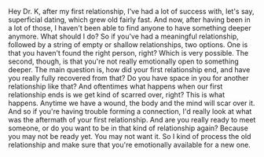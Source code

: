  Hey Dr. K, after my first relationship, I've had a lot of success with, let's say, superficial dating, which grew old fairly fast. And now, after having been in a lot of those, I haven't been able to find anyone to have something deeper anymore. What should I do? So if you've had a meaningful relationship, followed by a string of empty or shallow relationships, two options. One is that you haven't found the right person, right? Which is very possible. The second, though, is that you're not really emotionally open to something deeper. The main question is, how did your first relationship end, and have you really fully recovered from that? Do you have space in you for another relationship like that? And oftentimes what happens when our first relationship ends is we get kind of scarred over, right? This is what happens. Anytime we have a wound, the body and the mind will scar over it. And so if you're having trouble forming a connection, I'd really look at what was the aftermath of your first relationship. And are you really ready to meet someone, or do you want to be in that kind of relationship again? Because you may not be ready yet. You may not want it. So I kind of process the old relationship and make sure that you're emotionally available for a new one.